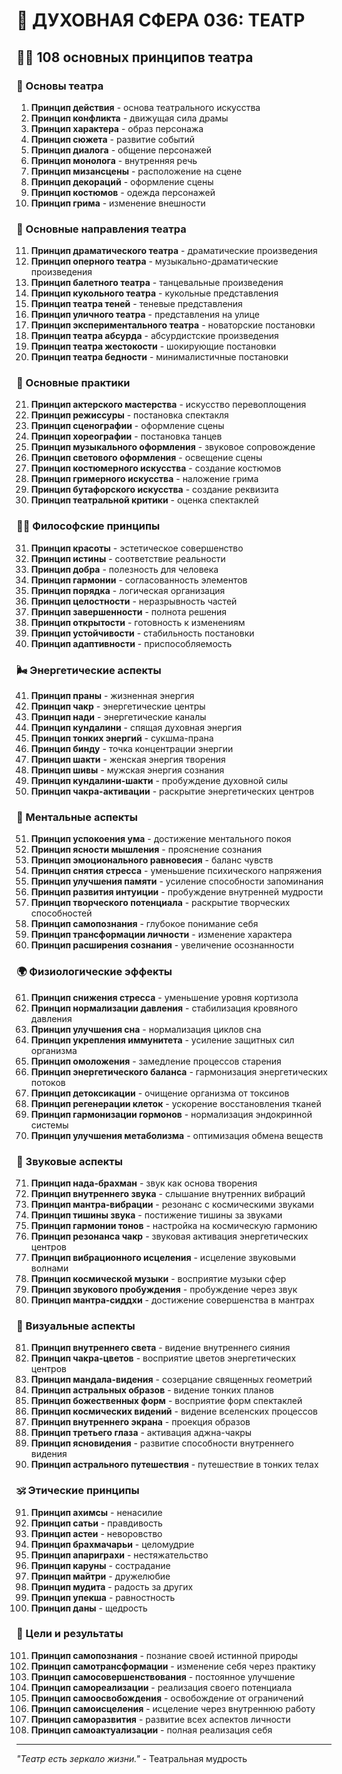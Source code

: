 # 🌟 ДУХОВНАЯ СФЕРА 036: ТЕАТР

## 🧘‍♀️ 108 основных принципов театра

### 🌌 Основы театра

1. **Принцип действия** - основа театрального искусства
2. **Принцип конфликта** - движущая сила драмы
3. **Принцип характера** - образ персонажа
4. **Принцип сюжета** - развитие событий
5. **Принцип диалога** - общение персонажей
6. **Принцип монолога** - внутренняя речь
7. **Принцип мизансцены** - расположение на сцене
8. **Принцип декораций** - оформление сцены
9. **Принцип костюмов** - одежда персонажей
10. **Принцип грима** - изменение внешности

### 🎯 Основные направления театра

11. **Принцип драматического театра** - драматические произведения
12. **Принцип оперного театра** - музыкально-драматические произведения
13. **Принцип балетного театра** - танцевальные произведения
14. **Принцип кукольного театра** - кукольные представления
15. **Принцип театра теней** - теневые представления
16. **Принцип уличного театра** - представления на улице
17. **Принцип экспериментального театра** - новаторские постановки
18. **Принцип театра абсурда** - абсурдистские произведения
19. **Принцип театра жестокости** - шокирующие постановки
20. **Принцип театра бедности** - минималистичные постановки

### 🌟 Основные практики

21. **Принцип актерского мастерства** - искусство перевоплощения
22. **Принцип режиссуры** - постановка спектакля
23. **Принцип сценографии** - оформление сцены
24. **Принцип хореографии** - постановка танцев
25. **Принцип музыкального оформления** - звуковое сопровождение
26. **Принцип светового оформления** - освещение сцены
27. **Принцип костюмерного искусства** - создание костюмов
28. **Принцип гримерного искусства** - наложение грима
29. **Принцип бутафорского искусства** - создание реквизита
30. **Принцип театральной критики** - оценка спектаклей

### 🧘‍♀️ Философские принципы

31. **Принцип красоты** - эстетическое совершенство
32. **Принцип истины** - соответствие реальности
33. **Принцип добра** - полезность для человека
34. **Принцип гармонии** - согласованность элементов
35. **Принцип порядка** - логическая организация
36. **Принцип целостности** - неразрывность частей
37. **Принцип завершенности** - полнота решения
38. **Принцип открытости** - готовность к изменениям
39. **Принцип устойчивости** - стабильность постановки
40. **Принцип адаптивности** - приспособляемость

### 🌬️ Энергетические аспекты

41. **Принцип праны** - жизненная энергия
42. **Принцип чакр** - энергетические центры
43. **Принцип нади** - энергетические каналы
44. **Принцип кундалини** - спящая духовная энергия
45. **Принцип тонких энергий** - сукшма-прана
46. **Принцип бинду** - точка концентрации энергии
47. **Принцип шакти** - женская энергия творения
48. **Принцип шивы** - мужская энергия сознания
49. **Принцип кундалини-шакти** - пробуждение духовной силы
50. **Принцип чакра-активации** - раскрытие энергетических центров

### 🧠 Ментальные аспекты

51. **Принцип успокоения ума** - достижение ментального покоя
52. **Принцип ясности мышления** - прояснение сознания
53. **Принцип эмоционального равновесия** - баланс чувств
54. **Принцип снятия стресса** - уменьшение психического напряжения
55. **Принцип улучшения памяти** - усиление способности запоминания
56. **Принцип развития интуиции** - пробуждение внутренней мудрости
57. **Принцип творческого потенциала** - раскрытие творческих способностей
58. **Принцип самопознания** - глубокое понимание себя
59. **Принцип трансформации личности** - изменение характера
60. **Принцип расширения сознания** - увеличение осознанности

### 🌍 Физиологические эффекты

61. **Принцип снижения стресса** - уменьшение уровня кортизола
62. **Принцип нормализации давления** - стабилизация кровяного давления
63. **Принцип улучшения сна** - нормализация циклов сна
64. **Принцип укрепления иммунитета** - усиление защитных сил организма
65. **Принцип омоложения** - замедление процессов старения
66. **Принцип энергетического баланса** - гармонизация энергетических потоков
67. **Принцип детоксикации** - очищение организма от токсинов
68. **Принцип регенерации клеток** - ускорение восстановления тканей
69. **Принцип гармонизации гормонов** - нормализация эндокринной системы
70. **Принцип улучшения метаболизма** - оптимизация обмена веществ

### 🎵 Звуковые аспекты

71. **Принцип нада-брахман** - звук как основа творения
72. **Принцип внутреннего звука** - слышание внутренних вибраций
73. **Принцип мантра-вибрации** - резонанс с космическими звуками
74. **Принцип тишины звука** - постижение тишины за звуками
75. **Принцип гармонии тонов** - настройка на космическую гармонию
76. **Принцип резонанса чакр** - звуковая активация энергетических центров
77. **Принцип вибрационного исцеления** - исцеление звуковыми волнами
78. **Принцип космической музыки** - восприятие музыки сфер
79. **Принцип звукового пробуждения** - пробуждение через звук
80. **Принцип мантра-сиддхи** - достижение совершенства в мантрах

### 🌈 Визуальные аспекты

81. **Принцип внутреннего света** - видение внутреннего сияния
82. **Принцип чакра-цветов** - восприятие цветов энергетических центров
83. **Принцип мандала-видения** - созерцание священных геометрий
84. **Принцип астральных образов** - видение тонких планов
85. **Принцип божественных форм** - восприятие форм спектаклей
86. **Принцип космических видений** - видение вселенских процессов
87. **Принцип внутреннего экрана** - проекция образов
88. **Принцип третьего глаза** - активация аджна-чакры
89. **Принцип ясновидения** - развитие способности внутреннего видения
90. **Принцип астрального путешествия** - путешествие в тонких телах

### 🕉️ Этические принципы

91. **Принцип ахимсы** - ненасилие
92. **Принцип сатьи** - правдивость
93. **Принцип астеи** - неворовство
94. **Принцип брахмачарьи** - целомудрие
95. **Принцип апариграхи** - нестяжательство
96. **Принцип каруны** - сострадание
97. **Принцип майтри** - дружелюбие
98. **Принцип мудита** - радость за других
99. **Принцип упекша** - равностность
100. **Принцип даны** - щедрость

### 🚀 Цели и результаты

101. **Принцип самопознания** - познание своей истинной природы
102. **Принцип самотрансформации** - изменение себя через практику
103. **Принцип самосовершенствования** - постоянное улучшение
104. **Принцип самореализации** - реализация своего потенциала
105. **Принцип самоосвобождения** - освобождение от ограничений
106. **Принцип самоисцеления** - исцеление через внутреннюю работу
107. **Принцип саморазвития** - развитие всех аспектов личности
108. **Принцип самоактуализации** - полная реализация себя

---

*"Театр есть зеркало жизни."* - Театральная мудрость
